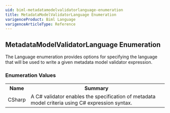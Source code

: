 ```yaml
---
uid: biml-metadatamodelvalidatorlanguage-enumeration
title: MetadataModelValidatorLanguage Enumeration
varigenceProduct: Biml Language
varigenceArticleType: Reference
---
```


## MetadataModelValidatorLanguage Enumeration<div class="LanguageSummary"><div class ="SummaryItem">The Language enumeration provides options for specifying the language that will be used to write a given metadata model validator expression.</div></div><div class="EnumValueGroup">### Enumeration Values<table id="EnumValue" class="MemberList"><tbody><tr><th class="MemberNameColumnHeader">Name</th><th class="MemberSummaryColumnHeader">Summary</th></tr><tr class="cd0"><td class="MemberName">CSharp</td><td class="MemberSummary"><div class ="SummaryItem">A C# validator enables the specification of metadata model criteria using C# expression syntax.</div></td></tr></tbody></table></div>